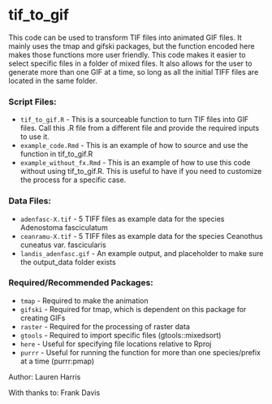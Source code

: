 # tif_to_gif

This code can be used to transform TIF files into animated GIF files. It mainly uses the tmap and gifski packages, but the function encoded here makes those functions more user friendly. This code makes it easier to select specific files in a folder of mixed files. It also allows for the user to generate more than one GIF at a time, so long as all the initial TIFF files are located in the same folder. 

### Script Files:

- `tif_to_gif.R` - This is a sourceable function to turn TIF files into GIF files. Call this .R file from a different file and provide the required inputs to use it. 
- `example_code.Rmd` - This is an example of how to source and use the function in tif_to_gif.R
- `example_without_fx.Rmd` - This is an example of how to use this code without using tif_to_gif.R. This is useful to have if you need to customize the process for a specific case. 

### Data Files:

- `adenfasc-X.tif` - 5 TIFF files as example data for the species Adenostoma fasciculatum
- `ceanramu-X.tif` - 5 TIFF files as example data for the species Ceanothus cuneatus var. fascicularis
- `landis_adenfasc.gif` - An example output, and placeholder to make sure the output_data folder exists

### Required/Recommended Packages:

- `tmap` - Required to make the animation
- `gifski` - Required for tmap, which is dependent on this package for creating GIFs
- `raster` - Required for the processing of raster data
- `gtools` - Required to import specific files (gtools::mixedsort)
- `here` - Useful for specifying file locations relative to Rproj
- `purrr` - Useful for running the function for more than one species/prefix at a time (purrr:pmap)

Author: Lauren Harris

With thanks to: Frank Davis
